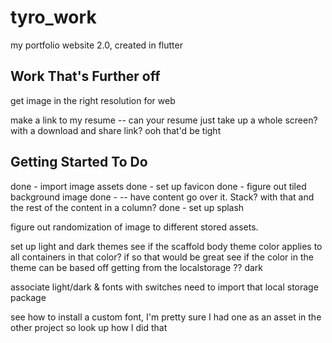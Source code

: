 # tyro_work
my portfolio website 2.0, created in flutter


## Work That's Further off

get image in the right resolution for web

make a link to my resume
-- can your resume just take up a whole screen? with a download and share link? ooh that'd be tight

## Getting Started To Do
done - import image assets
done - set up favicon 
done - figure out tiled background image
done - -- have content go over it. Stack? with that and the rest of the content in a column?
done - set up splash


figure out randomization of image to different stored assets.


set up light and dark themes
see if the scaffold body theme color applies to all containers in that color? if so that would be great
see if the color in the theme can be based off getting from the localstorage ?? dark

associate light/dark & fonts with switches
need to import that local storage package

see how to install a custom font, I'm pretty sure I had one as an asset in the other project so look up how I did that



